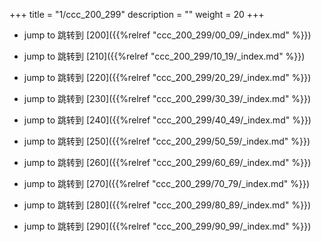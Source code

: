 +++
title = "1/ccc_200_299"
description = ""
weight = 20
+++

* jump to 跳转到 [200]({{%relref "ccc_200_299/00_09/_index.md" %}})

* jump to 跳转到 [210]({{%relref "ccc_200_299/10_19/_index.md" %}})

* jump to 跳转到 [220]({{%relref "ccc_200_299/20_29/_index.md" %}})

* jump to 跳转到 [230]({{%relref "ccc_200_299/30_39/_index.md" %}})

* jump to 跳转到 [240]({{%relref "ccc_200_299/40_49/_index.md" %}})

* jump to 跳转到 [250]({{%relref "ccc_200_299/50_59/_index.md" %}})

* jump to 跳转到 [260]({{%relref "ccc_200_299/60_69/_index.md" %}})

* jump to 跳转到 [270]({{%relref "ccc_200_299/70_79/_index.md" %}})

* jump to 跳转到 [280]({{%relref "ccc_200_299/80_89/_index.md" %}})

* jump to 跳转到 [290]({{%relref "ccc_200_299/90_99/_index.md" %}})

